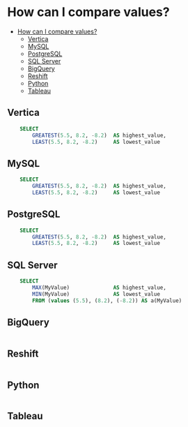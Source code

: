 
# How can I compare values?

<!-- TOC -->

- [How can I compare values?](#how-can-i-compare-values)
    - [Vertica](#vertica)
    - [MySQL](#mysql)
    - [PostgreSQL](#postgresql)
    - [SQL Server](#sql-server)
    - [BigQuery](#bigquery)
    - [Reshift](#reshift)
    - [Python](#python)
    - [Tableau](#tableau)

<!-- /TOC -->

## Vertica

```sql
    SELECT
        GREATEST(5.5, 8.2, -8.2)  AS highest_value,
        LEAST(5.5, 8.2, -8.2)     AS lowest_value
```

## MySQL

```sql
    SELECT
        GREATEST(5.5, 8.2, -8.2)  AS highest_value, 
        LEAST(5.5, 8.2, -8.2)     AS lowest_value
```

## PostgreSQL

```sql
    SELECT
        GREATEST(5.5, 8.2, -8.2)  AS highest_value, 
        LEAST(5.5, 8.2, -8.2)     AS lowest_value
```

## SQL Server

```sql
    SELECT
        MAX(MyValue)              AS highest_value,
        MIN(MyValue)              AS lowest_value
        FROM (values (5.5), (8.2), (-8.2)) AS a(MyValue)
```

## BigQuery

```sql
```

## Reshift

```sql
```

## Python

```python
```

## Tableau

```text
```

